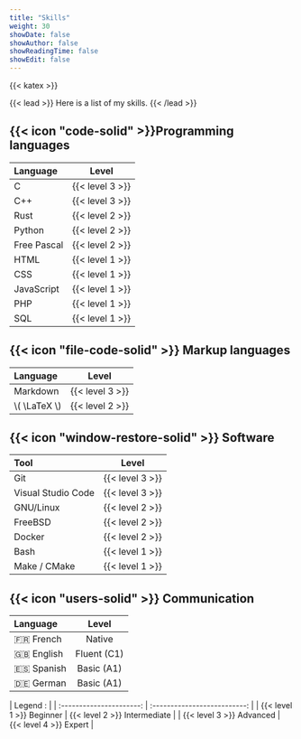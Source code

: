```yaml
---
title: "Skills"
weight: 30
showDate: false
showAuthor: false
showReadingTime: false
showEdit: false
---
```


{{< katex >}}

{{< lead >}}
Here is a list of my skills.
{{< /lead >}}

## {{< icon "code-solid" >}}Programming languages


| Language    |      Level      |
| :---------- | :-------------: |
| C           | {{< level 3 >}} |
| C++         | {{< level 3 >}} |
| Rust        | {{< level 2 >}} |
| Python      | {{< level 2 >}} |
| Free Pascal | {{< level 2 >}} |
| HTML        | {{< level 1 >}} |
| CSS         | {{< level 1 >}} |
| JavaScript  | {{< level 1 >}} |
| PHP         | {{< level 1 >}} |
| SQL         | {{< level 1 >}} |

## {{< icon "file-code-solid" >}} Markup languages

| Language       |      Level      |
| :------------- | :-------------: |
| Markdown       | {{< level 3 >}} |
| \\( \LaTeX \\) | {{< level 2 >}} |

## {{< icon "window-restore-solid" >}} Software

| Tool               |      Level      |
| :----------------- | :-------------: |
| Git                | {{< level 3 >}} |
| Visual Studio Code | {{< level 3 >}} |
| GNU/Linux          | {{< level 2 >}} |
| FreeBSD            | {{< level 2 >}} |
| Docker             | {{< level 2 >}} |
| Bash               | {{< level 1 >}} |
| Make / CMake       | {{< level 1 >}} |

## {{< icon "users-solid" >}} Communication

| Language     |    Level    |
| :----------- | :---------: |
| :fr: French  |   Native    |
| :uk: English | Fluent (C1) |
| :es: Spanish | Basic (A1)  |
| :de: German  | Basic  (A1) |


|         Legend :         |
| :----------------------: | :--------------------------: |
| {{< level 1 >}} Beginner | {{< level 2 >}} Intermediate |
| {{< level 3 >}} Advanced |    {{< level 4 >}} Expert    |
  